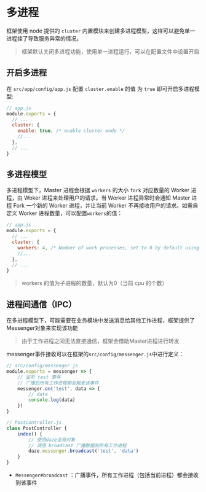 # 多进程

框架使用 node 提供的 `cluster` 内置模块来创建多进程模型，这样可以避免单一进程挂了导致服务异常的情况。
> 框架默认关闭多进程功能，使用单一进程运行，可以在配置文件中设置开启

## 开启多进程
在 `src/app/config/app.js` 配置 `cluster.enable` 的值 为 `true` 即可开启多进程模型:

```js
// app.js
module.exports = {
  // ...
  cluster: {
    enable: true, /* enable cluster mode */
    //...
  },
  // ...
}
```

## 多进程模型

多进程模型下，Master 进程会根据 `workers` 的大小 `fork` 对应数量的 Worker 进程，由 Woker 进程来处理用户的请求。当 Worker 进程异常时会通知 Master 进程 Fork 一个新的 Worker 进程，并让当前 Worker 不再接收用户的请求。如需自定义 Worker 进程数量，可以配置`workers`的值：

```js
// app.js
module.exports = {
  // ...
  cluster: {
    workers: 4, /* Number of work processes, set to 0 by default using CPU cores */
    //...
  },
  // ...
}
```

> workers 的值为子进程的数量，默认为0（当前 cpu 的个数）

## 进程间通信（IPC）

在多进程模型下，可能需要在业务模块中发送消息给其他工作进程，框架提供了Messenger对象来实现该功能

> 由于工作进程之间无法直接通信，框架会借助Master进程进行转发

messenger事件接收可以在框架的`src/config/messenger.js`中进行定义：

```js
// src/config/messenger.js
module.exports = messenger => {
    // 监听 test 事件
    // 广播后所有工作进程都会触发该事件
    messenger.on('test', data => {
        // data
        console.log(data)
    })
}

// PostController.js
class PostController {
    index() {
        // 使用daze全局对象
        // 调用 broadcast 广播数据到所有工作进程
        daze.messenger.broadcast('test', 'data')
    }
}
```

- `Messenger#broadcast` ：广播事件，所有工作进程（包括当前进程）都会接收到该事件

  